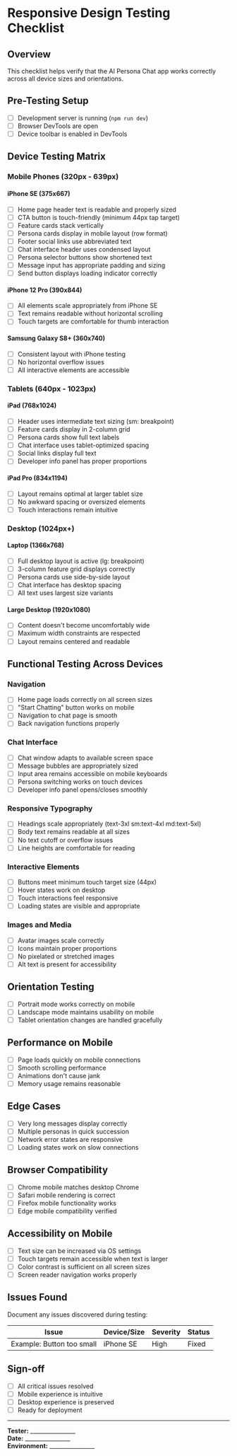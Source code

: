 # Responsive Design Testing Checklist

## Overview
This checklist helps verify that the AI Persona Chat app works correctly across all device sizes and orientations.

## Pre-Testing Setup
- [ ] Development server is running (`npm run dev`)
- [ ] Browser DevTools are open
- [ ] Device toolbar is enabled in DevTools

## Device Testing Matrix

### Mobile Phones (320px - 639px)
#### iPhone SE (375x667)
- [ ] Home page header text is readable and properly sized
- [ ] CTA button is touch-friendly (minimum 44px tap target)
- [ ] Feature cards stack vertically
- [ ] Persona cards display in mobile layout (row format)
- [ ] Footer social links use abbreviated text
- [ ] Chat interface header uses condensed layout
- [ ] Persona selector buttons show shortened text
- [ ] Message input has appropriate padding and sizing
- [ ] Send button displays loading indicator correctly

#### iPhone 12 Pro (390x844)
- [ ] All elements scale appropriately from iPhone SE
- [ ] Text remains readable without horizontal scrolling
- [ ] Touch targets are comfortable for thumb interaction

#### Samsung Galaxy S8+ (360x740)
- [ ] Consistent layout with iPhone testing
- [ ] No horizontal overflow issues
- [ ] All interactive elements are accessible

### Tablets (640px - 1023px)
#### iPad (768x1024)
- [ ] Header uses intermediate text sizing (sm: breakpoint)
- [ ] Feature cards display in 2-column grid
- [ ] Persona cards show full text labels
- [ ] Chat interface uses tablet-optimized spacing
- [ ] Social links display full text
- [ ] Developer info panel has proper proportions

#### iPad Pro (834x1194)
- [ ] Layout remains optimal at larger tablet size
- [ ] No awkward spacing or oversized elements
- [ ] Touch interactions remain intuitive

### Desktop (1024px+)
#### Laptop (1366x768)
- [ ] Full desktop layout is active (lg: breakpoint)
- [ ] 3-column feature grid displays correctly
- [ ] Persona cards use side-by-side layout
- [ ] Chat interface has desktop spacing
- [ ] All text uses largest size variants

#### Large Desktop (1920x1080)
- [ ] Content doesn't become uncomfortably wide
- [ ] Maximum width constraints are respected
- [ ] Layout remains centered and readable

## Functional Testing Across Devices

### Navigation
- [ ] Home page loads correctly on all screen sizes
- [ ] "Start Chatting" button works on mobile
- [ ] Navigation to chat page is smooth
- [ ] Back navigation functions properly

### Chat Interface
- [ ] Chat window adapts to available screen space
- [ ] Message bubbles are appropriately sized
- [ ] Input area remains accessible on mobile keyboards
- [ ] Persona switching works on touch devices
- [ ] Developer info panel opens/closes smoothly

### Responsive Typography
- [ ] Headings scale appropriately (text-3xl sm:text-4xl md:text-5xl)
- [ ] Body text remains readable at all sizes
- [ ] No text cutoff or overflow issues
- [ ] Line heights are comfortable for reading

### Interactive Elements
- [ ] Buttons meet minimum touch target size (44px)
- [ ] Hover states work on desktop
- [ ] Touch interactions feel responsive
- [ ] Loading states are visible and appropriate

### Images and Media
- [ ] Avatar images scale correctly
- [ ] Icons maintain proper proportions
- [ ] No pixelated or stretched images
- [ ] Alt text is present for accessibility

## Orientation Testing
- [ ] Portrait mode works correctly on mobile
- [ ] Landscape mode maintains usability on mobile
- [ ] Tablet orientation changes are handled gracefully

## Performance on Mobile
- [ ] Page loads quickly on mobile connections
- [ ] Smooth scrolling performance
- [ ] Animations don't cause jank
- [ ] Memory usage remains reasonable

## Edge Cases
- [ ] Very long messages display correctly
- [ ] Multiple personas in quick succession
- [ ] Network error states are responsive
- [ ] Loading states work on slow connections

## Browser Compatibility
- [ ] Chrome mobile matches desktop Chrome
- [ ] Safari mobile rendering is correct
- [ ] Firefox mobile functionality works
- [ ] Edge mobile compatibility verified

## Accessibility on Mobile
- [ ] Text size can be increased via OS settings
- [ ] Touch targets remain accessible when text is larger
- [ ] Color contrast is sufficient on all screen sizes
- [ ] Screen reader navigation works properly

## Issues Found
Document any issues discovered during testing:

| Issue | Device/Size | Severity | Status |
|-------|------------|----------|--------|
| Example: Button too small | iPhone SE | High | Fixed |

## Sign-off
- [ ] All critical issues resolved
- [ ] Mobile experience is intuitive
- [ ] Desktop experience is preserved
- [ ] Ready for deployment

---

**Tester:** ________________  
**Date:** ________________  
**Environment:** ________________
